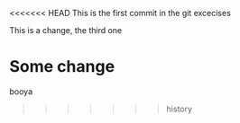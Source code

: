 <<<<<<< HEAD
This is the first commit in the git excecises

This is a change, the third one

Some change 
=======
booya
>>>>>>> history
